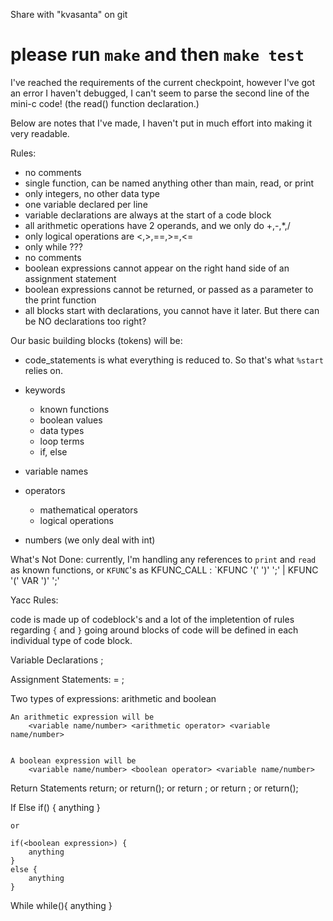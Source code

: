 Share with "kvasanta" on git

# please run `make` and then `make test`

I've reached the requirements of the current checkpoint, however I've got an error I haven't debugged, I can't seem to parse the second line of the mini-c code! (the read() function declaration.) 

Below are notes that I've made, I haven't put in much effort into making it very readable.

Rules:
- no comments
- single function, can be named anything other than main, read, or print
- only integers, no other data type
- one variable declared per line
- variable declarations are always at the start of a code block
- all arithmetic operations have 2 operands, and we only do +,-,*,/
- only logical operations are <,>,==,>=,<=
- only while ???
- no comments
- boolean expressions cannot appear on the right hand side of an assignment statement
- boolean expressions cannot be returned, or passed as a parameter to the print function
- all blocks start with declarations, you cannot have it later. But there can be NO declarations too right? 

Our basic building blocks (tokens) will be:
- code_statements is what everything is reduced to. So that's what `%start` relies on.

- keywords
	- known functions
	- boolean values
	- data types
	- loop terms
	- if, else
- variable names
- operators
	- mathematical operators
	- logical operations
- numbers (we only deal with int)

What's Not Done: currently, I'm handling any references to `print` and `read` as known functions, or `KFUNC`'s  as 
KFUNC_CALL : `KFUNC '(' ')' ';' | KFUNC '(' VAR ')' ';'

Yacc Rules:

code is made up of codeblock's and a lot of the impletention of rules regarding `{` and `}` going around blocks of code will be defined in each individual type of code block.

Variable Declarations
	<data type> <variable name>;

Assignment Statements:
	<variable name> = <arithmetic expression>;

Two types of expressions: arithmetic and boolean

	An arithmetic expression will be
		<variable name/number> <arithmetic operator> <variable name/number>
		

	A boolean expression will be
		<variable name/number> <boolean operator> <variable name/number>

Return Statements
	return;
	or
	return(<arithmetic expression>);
	or 
	return <arithmetic expression>;
	or
	return <variable name>;
	or
	return(<variable name>);

If Else
	if(<boolean expression>) {
		anything
	}
	
	or

	if(<boolean expression>) {
		anything
	}
	else {
		anything
	}

While
	while(<boolean expression>){
		anything
	}


